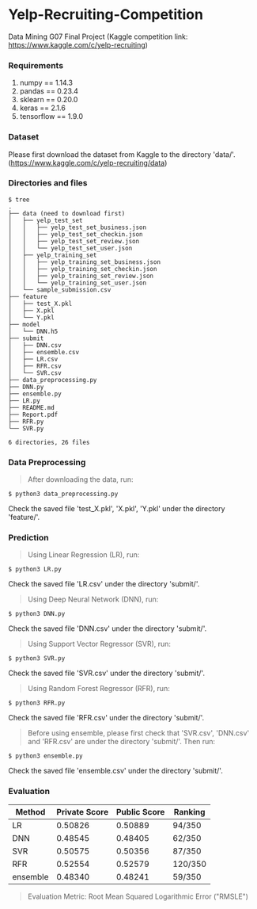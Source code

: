 # Yelp-Recruiting-Competition
Data Mining G07 Final Project (Kaggle competition link: https://www.kaggle.com/c/yelp-recruiting)
### Requirements
1. numpy == 1.14.3
2. pandas == 0.23.4
3. sklearn == 0.20.0
4. keras == 2.1.6
5. tensorflow == 1.9.0
### Dataset
Please first download the dataset from Kaggle to the directory 'data/'. (https://www.kaggle.com/c/yelp-recruiting/data)
### Directories and files
```
$ tree
.
├── data (need to download first)
│   ├── yelp_test_set
│   │   ├── yelp_test_set_business.json
│   │   ├── yelp_test_set_checkin.json
│   │   ├── yelp_test_set_review.json
│   │   └── yelp_test_set_user.json
│   ├── yelp_training_set
│   │   ├── yelp_training_set_business.json
│   │   ├── yelp_training_set_checkin.json
│   │   ├── yelp_training_set_review.json
│   │   └── yelp_training_set_user.json
│   └── sample_submission.csv
├── feature
│   ├── test_X.pkl
│   ├── X.pkl
│   └── Y.pkl
├── model
│   └── DNN.h5
├── submit
│   ├── DNN.csv
│   ├── ensemble.csv
│   ├── LR.csv
│   ├── RFR.csv
│   └── SVR.csv
├── data_preprocessing.py
├── DNN.py
├── ensemble.py
├── LR.py
├── README.md
├── Report.pdf
├── RFR.py
└── SVR.py

6 directories, 26 files
```
### Data Preprocessing
> After downloading the data, run:
```Shell
$ python3 data_preprocessing.py
```
Check the saved file 'test_X.pkl', 'X.pkl', 'Y.pkl' under the directory 'feature/'.
### Prediction
> Using Linear Regression (LR), run:
```Shell
$ python3 LR.py
```
Check the saved file 'LR.csv' under the directory 'submit/'.
> Using Deep Neural Network (DNN), run:
```Shell
$ python3 DNN.py
```
Check the saved file 'DNN.csv' under the directory 'submit/'.
> Using Support Vector Regressor (SVR), run:
```Shell
$ python3 SVR.py
```
Check the saved file 'SVR.csv' under the directory 'submit/'.
> Using Random Forest Regressor (RFR), run:
```Shell
$ python3 RFR.py
```
Check the saved file 'RFR.csv' under the directory 'submit/'.
> Before using ensemble, please first check that 'SVR.csv', 'DNN.csv' and 'RFR.csv' are under the directory 'submit/'.
> Then run:
```Shell
$ python3 ensemble.py
```
Check the saved file 'ensemble.csv' under the directory 'submit/'.
### Evaluation
|Method|Private Score|Public Score|Ranking
|---|---|---|---
|LR|0.50826|0.50889|94/350
|DNN|0.48545|0.48405|62/350
|SVR|0.50575|0.50356|87/350
|RFR|0.52554|0.52579|120/350
|ensemble|0.48340|0.48241|59/350
> Evaluation Metric: Root Mean Squared Logarithmic Error ("RMSLE") 
